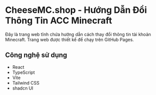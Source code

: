 # CheeseMC.shop - Hướng Dẫn Đổi Thông Tin ACC Minecraft

Đây là trang web tĩnh chứa hướng dẫn cách thay đổi thông tin tài khoản Minecraft. Trang web được thiết kế để chạy trên GitHub Pages.
## Công nghệ sử dụng

- React
- TypeScript
- Vite
- Tailwind CSS
- shadcn UI

